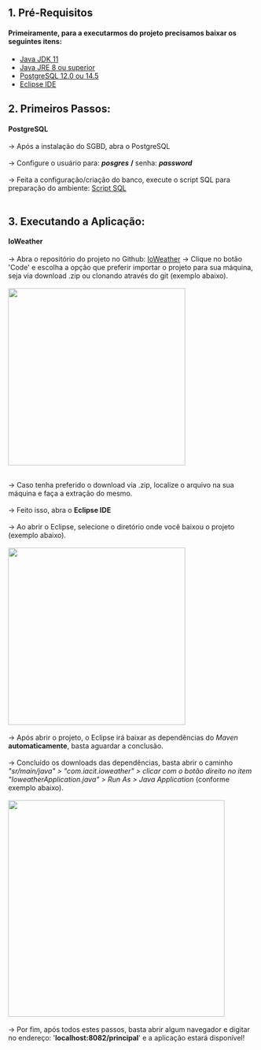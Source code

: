 ## 1. Pré-Requisitos

#### Primeiramente, para a executarmos do projeto precisamos baixar os seguintes itens:
- [Java JDK 11](https://www.oracle.com/br/java/technologies/javase/jdk11-archive-downloads.html "Java JDK")
- [Java JRE 8 ou superior](https://www.oracle.com/br/java/technologies/javase/javase8u211-later-archive-downloads.html)
- [PostgreSQL 12.0 ou 14.5](https://www.enterprisedb.com/downloads/postgres-postgresql-downloads)
- [Eclipse IDE](https://www.eclipse.org/downloads/download.php?file=/oomph/epp/2022-09/R/eclipse-inst-jre-win64.exe)

## 2. Primeiros Passos:
#### PostgreSQL
 → Após a instalação do SGBD, abra o PostgreSQL <br>
 <br>
 → Configure o usuário para: ___posgres___ **/** senha: ___password___ <br>
 <br>
 → Feita a configuração/criação do banco, execute o script SQL para preparação do ambiente: [Script SQL](https://github.com/GroupHextech/HEXTECH-API3sem/blob/sprint03_Feature/documents/IACIT_PostgreSQL_Physical_Export_create.sql)
 <br>
<br>
## 3. Executando a Aplicação:
#### IoWeather
→ Abra o repositório do projeto no Github: [IoWeather](https://github.com/GroupHextech/HEXTECH-API3sem/tree/sprint03_Feature)
→ Clique no botão 'Code' e escolha a opção que preferir importar o projeto para sua máquina, seja via download .zip ou clonando através do git (exemplo abaixo).<br>
<br>
<img align="center" src="https://user-images.githubusercontent.com/82103455/200172110-deb2068a-f2ee-4bef-ac94-9ad3be39b42f.png" height="360px"><br>
<br>


→ Caso tenha preferido o download via .zip, localize o arquivo na sua máquina e faça a extração do mesmo. <br>
<br>
→ Feito isso, abra o **Eclipse IDE** <br>
<br>
→ Ao abrir o Eclipse, selecione o diretório onde você baixou o projeto (exemplo abaixo).<br>
<br>
<img align="center" src="https://user-images.githubusercontent.com/82103455/200172405-4deb0f82-94bc-4bba-90ab-7610ff11e9c8.png" height="360px"><br>
<br>
→ Após abrir o projeto, o Eclipse irá baixar as dependências do _Maven_ **automaticamente**, basta aguardar a conclusão.<br>
<br>
→ Concluído os downloads das dependências, basta abrir o caminho _"sr/main/java" > "com.iacit.ioweather" > clicar com o botão direito no item "IoweatherApplication.java" > Run As > Java Application_ (conforme exemplo abaixo).<br>
<br>
<img align="center" src="https://user-images.githubusercontent.com/82103455/200172709-93315fca-f8df-4147-8edd-5f752698e4b3.png" height="440px"><br>
<br>
→ Por fim, após todos estes passos, basta abrir algum navegador e digitar no endereço: '**localhost:8082/principal**' e a aplicação estará disponível!
